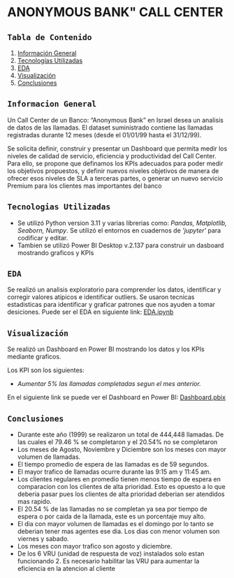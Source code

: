 # **ANONYMOUS BANK" CALL CENTER**

 ##  `Tabla de Contenido`
1. [Información General](#Información-General)
2. [Tecnologías Utilizadas](#tecnologías-Utilizadas)
3. [EDA](#eda)
4. [Visualización](#visualización)
5. [Conclusiones](#conclusiones)

## `Informacion General`

 Un Call Center de un Banco: “Anonymous Bank” en Israel desea un analisis de datos de las llamadas. El dataset suministrado contiene las llamadas registradas durante 12 meses (desde el 01/01/99 hasta el 31/12/99).

Se solicita definir, construir y presentar un Dashboard que permita medir los niveles de calidad de servicio, eficiencia y productividad del Call Center. Para ello, se propone que definamos los KPIs adecuados para poder medir los objetivos propuestos, y definir nuevos niveles objetivos de manera de ofrecer esos niveles de SLA a terceras partes, o generar un nuevo servicio Premium para los clientes mas importantes del banco
 
## `Tecnologias Utilizadas`

- Se utilizó Python version 3.11 y varias librerias como: *Pandas, Matplotlib, Seaborn, Numpy*. Se utilizó el entornos en cuadernos de *'jupyter'* para codificar y editar. 
- Tambien se utilizó Power BI Desktop v.2.137 para construir un dasboard mostrando graficos y KPIs

## `EDA`

Se realizó un analisis exploratorio para comprender los datos, identificar y corregir valores atipicos e identificar outliers. Se usaron tecnicas estadisticas para identificar y graficar patrones que nos ayuden a tomar desiciones. Puede ser el EDA en siguiente link: [EDA.ipynb](EDA.ipynb)

## `Visualización`

Se realizó un Dashboard en Power BI mostrando los datos y los KPIs mediante graficos.

Los KPI son los siguientes:
- *Aumentar 5% las llamadas completadas segun el mes anterior.*

En el siguiente link se puede ver el Dashboard en Power BI: [Dashboard.pbix](Dashboard.pbix)

## `Conclusiones`

- Durante este año (1999) se realizaron un total de 444,448 llamadas. De las cuales el 79.46 % se completaron y el 20.54% no se completaron 
- Los meses de Agosto, Noviembre y Diciembre son los meses con mayor volumen de llamadas.
- El tiempo promedio de espera de las llamadas es de 59 segundos.
- El mayor trafico de llamadas ocurre durante las 9:15 am y 11:45 am.
- Los clientes regulares en promedio tienen menos tiempo de espera en comparacion con los clientes de alta prioridad. Esto es opuesto a lo que deberia pasar pues los clientes de alta prioridad deberian ser atendidos mas rapido.
- El 20.54 % de las llamadas no se completan ya sea por tiempo de espera o por caida de la llamada, este es un porcentaje muy alto.
- El dia con mayor volumen de llamadas es el domingo por lo tanto se deberian tener mas agentes ese dia. Los dias con menor volumen son viernes y sabado.
- Los meses con mayor trafico son agosto y diciembre.
- De los 6 VRU (unidad de respuesta de voz) instalados solo estan funcionando 2. Es necesario habilitar las VRU para aumentar la eficiencia en la atencion al cliente
